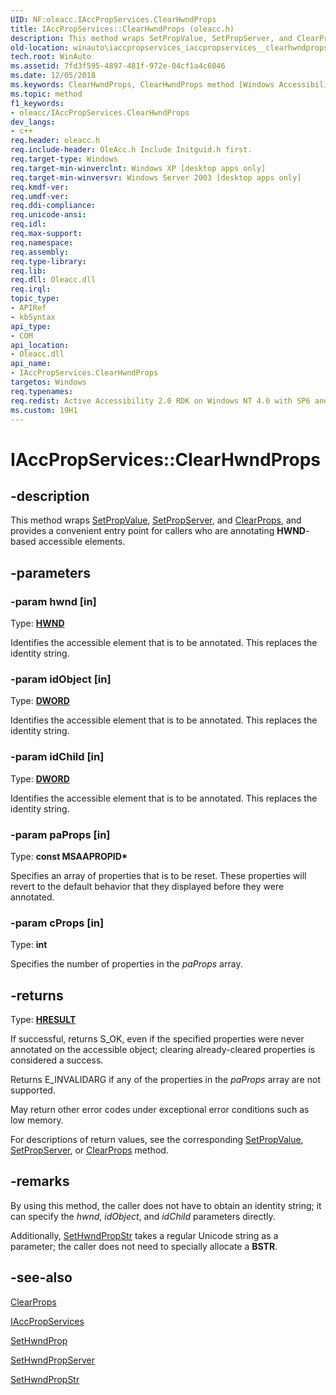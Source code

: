 ```yaml
---
UID: NF:oleacc.IAccPropServices.ClearHwndProps
title: IAccPropServices::ClearHwndProps (oleacc.h)
description: This method wraps SetPropValue, SetPropServer, and ClearProps, and provides a convenient entry point for callers who are annotating HWND-based accessible elements.
old-location: winauto\iaccpropservices_iaccpropservices__clearhwndprops.htm
tech.root: WinAuto
ms.assetid: 7fd3f595-4897-481f-972e-04cf1a4c6046
ms.date: 12/05/2018
ms.keywords: ClearHwndProps, ClearHwndProps method [Windows Accessibility], ClearHwndProps method [Windows Accessibility],IAccPropServices interface, IAccPropServices interface [Windows Accessibility],ClearHwndProps method, IAccPropServices.ClearHwndProps, IAccPropServices::ClearHwndProps, _msaa_IAccPropServices_ClearHwndProps, msaa.iaccpropservices_iaccpropservices__clearhwndprops, oleacc/IAccPropServices::ClearHwndProps, winauto.iaccpropservices_iaccpropservices__clearhwndprops
ms.topic: method
f1_keywords:
- oleacc/IAccPropServices.ClearHwndProps
dev_langs:
- c++
req.header: oleacc.h
req.include-header: OleAcc.h Include Initguid.h first.
req.target-type: Windows
req.target-min-winverclnt: Windows XP [desktop apps only]
req.target-min-winversvr: Windows Server 2003 [desktop apps only]
req.kmdf-ver: 
req.umdf-ver: 
req.ddi-compliance: 
req.unicode-ansi: 
req.idl: 
req.max-support: 
req.namespace: 
req.assembly: 
req.type-library: 
req.lib: 
req.dll: Oleacc.dll
req.irql: 
topic_type:
- APIRef
- kbSyntax
api_type:
- COM
api_location:
- Oleacc.dll
api_name:
- IAccPropServices.ClearHwndProps
targetos: Windows
req.typenames: 
req.redist: Active Accessibility 2.0 RDK on Windows NT 4.0 with SP6 and later and Windows 98
ms.custom: 19H1
---
```


# IAccPropServices::ClearHwndProps


## -description


This method wraps <a href="https://docs.microsoft.com/windows/desktop/api/oleacc/nf-oleacc-iaccpropservices-setpropvalue">SetPropValue</a>, <a href="https://docs.microsoft.com/windows/desktop/api/oleacc/nf-oleacc-iaccpropservices-setpropserver">SetPropServer</a>, and <a href="https://docs.microsoft.com/windows/desktop/api/oleacc/nf-oleacc-iaccpropservices-clearprops">ClearProps</a>, and provides a convenient entry point for callers who are annotating <b>HWND</b>-based accessible elements.


## -parameters




### -param hwnd [in]

Type: <b><a href="https://docs.microsoft.com/windows/desktop/WinProg/windows-data-types">HWND</a></b>

Identifies the accessible element that is to be annotated. This replaces the identity string.


### -param idObject [in]

Type: <b><a href="https://docs.microsoft.com/windows/desktop/WinProg/windows-data-types">DWORD</a></b>

Identifies the accessible element that is to be annotated. This replaces the identity string.


### -param idChild [in]

Type: <b><a href="https://docs.microsoft.com/windows/desktop/WinProg/windows-data-types">DWORD</a></b>

Identifies the accessible element that is to be annotated. This replaces the identity string.


### -param paProps [in]

Type: <b>const MSAAPROPID*</b>

Specifies an array of properties that is to be reset. These properties will revert to the default behavior that they displayed before they were annotated.


### -param cProps [in]

Type: <b>int</b>

Specifies the number of properties in the <i>paProps</i> array.


## -returns



Type: <b><a href="https://docs.microsoft.com/windows/desktop/WinProg/windows-data-types">HRESULT</a></b>

If successful, returns S_OK, even if the specified properties were never annotated on the accessible object; clearing already-cleared properties is considered a success.

Returns E_INVALIDARG if any of the properties in the <i>paProps</i> array are not supported.

May return other error codes under exceptional error conditions such as low memory.

For descriptions of return values, see the corresponding <a href="https://docs.microsoft.com/windows/desktop/api/oleacc/nf-oleacc-iaccpropservices-setpropvalue">SetPropValue</a>, <a href="https://docs.microsoft.com/windows/desktop/api/oleacc/nf-oleacc-iaccpropservices-setpropserver">SetPropServer</a>, or <a href="https://docs.microsoft.com/windows/desktop/api/oleacc/nf-oleacc-iaccpropservices-clearprops">ClearProps</a> method.




## -remarks



By using this method, the caller does not have to obtain an identity string; it can specify the <i>hwnd</i>, <i>idObject</i>, and <i>idChild</i> parameters directly.

Additionally, <a href="https://docs.microsoft.com/windows/desktop/api/oleacc/nf-oleacc-iaccpropservices-sethwndpropstr">SetHwndPropStr</a> takes a regular Unicode string as a parameter; the caller does not need to specially allocate a <b>BSTR</b>.




## -see-also




<a href="https://docs.microsoft.com/windows/desktop/api/oleacc/nf-oleacc-iaccpropservices-clearprops">ClearProps</a>



<a href="https://docs.microsoft.com/windows/desktop/api/oleacc/nn-oleacc-iaccpropservices">IAccPropServices</a>



<a href="https://docs.microsoft.com/windows/desktop/api/oleacc/nf-oleacc-iaccpropservices-sethwndprop">SetHwndProp</a>



<a href="https://docs.microsoft.com/windows/desktop/api/oleacc/nf-oleacc-iaccpropservices-sethwndpropserver">SetHwndPropServer</a>



<a href="https://docs.microsoft.com/windows/desktop/api/oleacc/nf-oleacc-iaccpropservices-sethwndpropstr">SetHwndPropStr</a>
 

 

